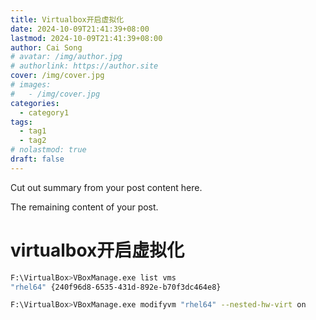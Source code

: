 ```yaml
---
title: Virtualbox开启虚拟化
date: 2024-10-09T21:41:39+08:00
lastmod: 2024-10-09T21:41:39+08:00
author: Cai Song
# avatar: /img/author.jpg
# authorlink: https://author.site
cover: /img/cover.jpg
# images:
#   - /img/cover.jpg
categories:
  - category1
tags:
  - tag1
  - tag2
# nolastmod: true
draft: false
---
```


Cut out summary from your post content here.

<!--more-->

The remaining content of your post.
# virtualbox开启虚拟化
```bash
F:\VirtualBox>VBoxManage.exe list vms
"rhel64" {240f96d8-6535-431d-892e-b70f3dc464e8}

F:\VirtualBox>VBoxManage.exe modifyvm "rhel64" --nested-hw-virt on
```